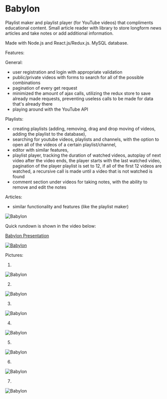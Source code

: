 # Babylon

Playlist maker and playlist player (for YouTube videos) that compliments educational content. 
Small article reader with library to store longform news articles and take notes or add additional information. 

Made with Node.js and React.js/Redux.js. MySQL database.

Features:

General:
   - user registration and login with appropriate validation
   - public/private videos with forms to search for all of the possible combinations
   - pagination of every get request
   - minimized the amount of ajax calls, utilizing the redux store to save already made requests, preventing useless calls to be made for data that's already there
   - playing around with the YouTube API

Playlists:
  - creating playlists (adding, removing, drag and drop moving of videos, adding the playlist to the database),
  - searching for youtube videos, playlists and channels, with the option to open all of the videos of a certain playlist/channel,
  - editor with similar features,
  - playlist player, tracking the duration of watched videos, autoplay of next video after the video ends, the player starts with the last watched video, pagination of the player playlist is set to 12, if all of the first 12 videos are watched, a recursive call is made until a video that is not watched is found
  - comment section under videos for taking notes, with the ability to remove and edit the notes
  
Articles:
  - similar functionality and features (like the playlist maker)


![Babylon](https://i.imgur.com/hFp03Nb.png)

Quick rundown is shown in the video below:


[Babylon Presentation](https://youtu.be/_T07_RPgyNc "BABYLON PRESENTATION")

[![Babylon](https://i.ytimg.com/vi/_T07_RPgyNc/hqdefault.jpg)](https://youtu.be/_T07_RPgyNc "BABYLON PRESENTATION")

Pictures:

1.

![Babylon](https://i.imgur.com/CiEkP3A.png)

2.

![Babylon](https://i.imgur.com/LZoD9jR.png)

3.

![Babylon](https://i.imgur.com/4zyuz3q.png) 

4.

![Babylon](https://i.imgur.com/LdRSG8G.png) 

5.

![Babylon](https://i.imgur.com/d2a3rQM.png) 

6.

![Babylon](https://i.imgur.com/QeozEQv.png) 

7.

![Babylon](https://i.imgur.com/sTZzD90.png)










